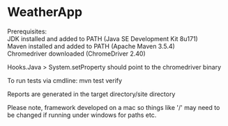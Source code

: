 # WeatherApp

Prerequisites:  
JDK installed and added to PATH (Java SE Development Kit 8u171)  
Maven installed and added to PATH (Apache Maven 3.5.4)  
Chromedriver downloaded (ChromeDriver 2.40)  
  
Hooks.Java > System.setProperty should point to the chromedriver binary  
  
To run tests via cmdline: mvn test verify  
  
Reports are generated in the target directory/site directory  
  
  
Please note, framework developed on a mac so things like '/' may need to be changed if running under windows for paths etc.  
